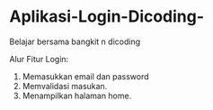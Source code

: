 # Aplikasi-Login-Dicoding-
Belajar bersama bangkit n dicoding

Alur Fitur Login:
1. Memasukkan email dan password
2. Memvalidasi masukan.
3. Menampilkan halaman home.
